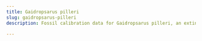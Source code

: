 ```yaml
---
title: Gaidropsarus pilleri
slug: gaidropsarus-pilleri
description: Fossil calibration data for Gaidropsarus pilleri, an extinct species of fish. Includes taxonomy authority and locality references, and cross-references to living taxa.

---
```

